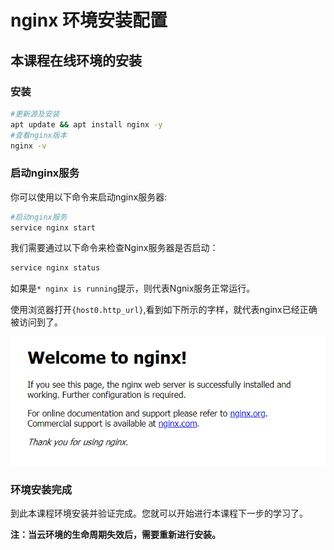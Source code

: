 # nginx 环境安装配置 			

## 本课程在线环境的安装

### 安装

```bash
#更新源及安装
apt update && apt install nginx -y
#查看nginx版本
nginx -v
```

### 启动nginx服务

你可以使用以下命令来启动nginx服务器:

```bash
#启动nginx服务
service nginx start
```

我们需要通过以下命令来检查Nginx服务器是否启动：

```bash
service nginx status
```

如果是`* nginx is running`提示，则代表Ngnix服务正常运行。

使用浏览器打开`{host0.http_url}`,看到如下所示的字样，就代表nginx已经正确被访问到了。

![image-20200415135139795](./images/nginx-welcome.png)

### 环境安装完成

到此本课程环境安装并验证完成。您就可以开始进行本课程下一步的学习了。

**注：当云环境的生命周期失效后，需要重新进行安装。**
